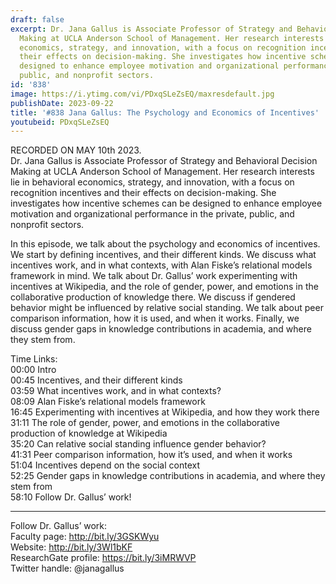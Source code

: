 ```yaml
---
draft: false
excerpt: Dr. Jana Gallus is Associate Professor of Strategy and Behavioral Decision
  Making at UCLA Anderson School of Management. Her research interests lie in behavioral
  economics, strategy, and innovation, with a focus on recognition incentives and
  their effects on decision-making. She investigates how incentive schemes can be
  designed to enhance employee motivation and organizational performance in the private,
  public, and nonprofit sectors.
id: '838'
image: https://i.ytimg.com/vi/PDxqSLeZsEQ/maxresdefault.jpg
publishDate: 2023-09-22
title: '#838 Jana Gallus: The Psychology and Economics of Incentives'
youtubeid: PDxqSLeZsEQ
---
```

<div class="timelinks">

RECORDED ON MAY 10th 2023.  
Dr. Jana Gallus is Associate Professor of Strategy and Behavioral Decision Making at UCLA Anderson School of Management. Her research interests lie in behavioral economics, strategy, and innovation, with a focus on recognition incentives and their effects on decision-making. She investigates how incentive schemes can be designed to enhance employee motivation and organizational performance in the private, public, and nonprofit sectors.

In this episode, we talk about the psychology and economics of incentives. We start by defining incentives, and their different kinds. We discuss what incentives work, and in what contexts, with Alan Fiske’s relational models framework in mind. We talk about Dr. Gallus’ work experimenting with incentives at Wikipedia, and the role of gender, power, and emotions in the collaborative production of knowledge there. We discuss if gendered behavior might be influenced by relative social standing. We talk about peer comparison information, how it is used, and when it works. Finally, we discuss gender gaps in knowledge contributions in academia, and where they stem from.

Time Links:  
<time>00:00</time> Intro  
<time>00:45</time> Incentives, and their different kinds  
<time>03:59</time> What incentives work, and in what contexts?  
<time>08:09</time> Alan Fiske’s relational models framework  
<time>16:45</time> Experimenting with incentives at Wikipedia, and how they work there  
<time>31:11</time> The role of gender, power, and emotions in the collaborative production of knowledge at Wikipedia  
<time>35:20</time> Can relative social standing influence gender behavior?  
<time>41:31</time> Peer comparison information, how it’s used, and when it works  
<time>51:04</time> Incentives depend on the social context  
<time>52:25</time> Gender gaps in knowledge contributions in academia, and where they stem from  
<time>58:10</time> Follow Dr. Gallus’ work!

---

Follow Dr. Gallus’ work:  
Faculty page: http://bit.ly/3GSKWyu  
Website: http://bit.ly/3Wl1bKF  
ResearchGate profile: https://bit.ly/3iMRWVP  
Twitter handle: @janagallus
</div>

